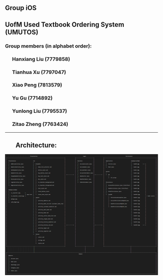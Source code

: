 ## Group iOS
## UofM Used Textbook Ordering System (UMUTOS)
### Group members (in alphabet order):
### &nbsp;&nbsp;&nbsp;&nbsp;&nbsp;&nbsp;Hanxiang Liu (7779858)
### &nbsp;&nbsp;&nbsp;&nbsp;&nbsp;&nbsp;Tianhua Xu (7797047)
### &nbsp;&nbsp;&nbsp;&nbsp;&nbsp;&nbsp;Xiao Peng (7813579)
### &nbsp;&nbsp;&nbsp;&nbsp;&nbsp;&nbsp;Yu Gu (7714892)
### &nbsp;&nbsp;&nbsp;&nbsp;&nbsp;&nbsp;Yunlong Liu (7795537)
### &nbsp;&nbsp;&nbsp;&nbsp;&nbsp;&nbsp;Zitao Zheng (7763424)
---
## &nbsp;&nbsp;&nbsp;&nbsp;&nbsp;&nbsp; Architecture:
![alt text](/ARCHITECTURE.png "Architecture")